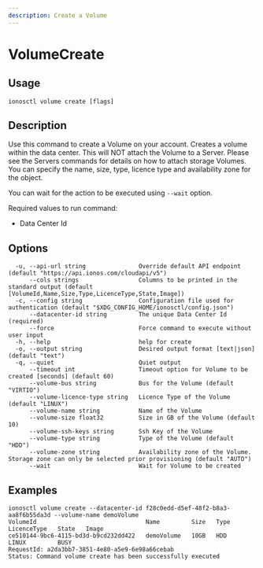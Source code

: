 ```yaml
---
description: Create a Volume
---
```


# VolumeCreate

## Usage

```text
ionosctl volume create [flags]
```

## Description

Use this command to create a Volume on your account. Creates a volume within the data center. This will NOT attach the Volume to a Server. Please see the Servers commands for details on how to attach storage Volumes. You can specify the name, size, type, licence type and availability zone for the object.

You can wait for the action to be executed using `--wait` option.

Required values to run command:

* Data Center Id

## Options

```text
  -u, --api-url string               Override default API endpoint (default "https://api.ionos.com/cloudapi/v5")
      --cols strings                 Columns to be printed in the standard output (default [VolumeId,Name,Size,Type,LicenceType,State,Image])
  -c, --config string                Configuration file used for authentication (default "$XDG_CONFIG_HOME/ionosctl/config.json")
      --datacenter-id string         The unique Data Center Id (required)
      --force                        Force command to execute without user input
  -h, --help                         help for create
  -o, --output string                Desired output format [text|json] (default "text")
  -q, --quiet                        Quiet output
      --timeout int                  Timeout option for Volume to be created [seconds] (default 60)
      --volume-bus string            Bus for the Volume (default "VIRTIO")
      --volume-licence-type string   Licence Type of the Volume (default "LINUX")
      --volume-name string           Name of the Volume
      --volume-size float32          Size in GB of the Volume (default 10)
      --volume-ssh-keys string       Ssh Key of the Volume
      --volume-type string           Type of the Volume (default "HDD")
      --volume-zone string           Availability zone of the Volume. Storage zone can only be selected prior provisioning (default "AUTO")
      --wait                         Wait for Volume to be created
```

## Examples

```text
ionosctl volume create --datacenter-id f28c0edd-d5ef-48f2-b8a3-aa8f6b55da3d --volume-name demoVolume
VolumeId                               Name         Size   Type   LicenceType   State   Image
ce510144-9bc6-4115-bd3d-b9cd232dd422   demoVolume   10GB   HDD    LINUX         BUSY    
RequestId: a2da3bb7-3851-4e80-a5e9-6e98a66cebab
Status: Command volume create has been successfully executed
```

